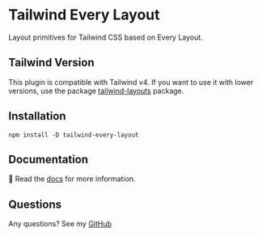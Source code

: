 # Tailwind Every Layout

Layout primitives for Tailwind CSS based on Every Layout.

## Tailwind Version
This plugin is compatible with Tailwind v4. If you want to use it with lower versions, use the package [tailwind-layouts](https://www.npmjs.com/package/tailwind-layouts) package.  

## Installation

```
npm install -D tailwind-every-layout
```

## Documentation

📝 Read the [docs](https://tailwind-every-layout-plugin.netlify.app) for more information.

## Questions
Any questions? See my [GitHub](https://github.com/MUppenkamp/tailwind-every-layout)
